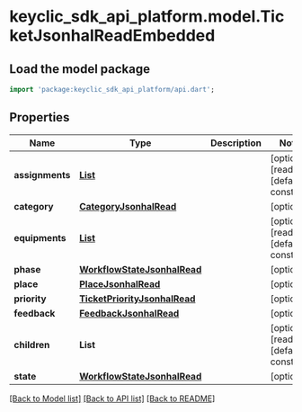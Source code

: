# keyclic_sdk_api_platform.model.TicketJsonhalReadEmbedded

## Load the model package
```dart
import 'package:keyclic_sdk_api_platform/api.dart';
```

## Properties
Name | Type | Description | Notes
------------ | ------------- | ------------- | -------------
**assignments** | [**List<AssignmentJsonhalRead>**](AssignmentJsonhalRead.md) |  | [optional] [readonly] [default to const []]
**category** | [**CategoryJsonhalRead**](CategoryJsonhalRead.md) |  | [optional] 
**equipments** | [**List<EquipmentJsonhalRead>**](EquipmentJsonhalRead.md) |  | [optional] [readonly] [default to const []]
**phase** | [**WorkflowStateJsonhalRead**](WorkflowStateJsonhalRead.md) |  | [optional] 
**place** | [**PlaceJsonhalRead**](PlaceJsonhalRead.md) |  | [optional] 
**priority** | [**TicketPriorityJsonhalRead**](TicketPriorityJsonhalRead.md) |  | [optional] 
**feedback** | [**FeedbackJsonhalRead**](FeedbackJsonhalRead.md) |  | [optional] 
**children** | **List<String>** |  | [optional] [readonly] [default to const []]
**state** | [**WorkflowStateJsonhalRead**](WorkflowStateJsonhalRead.md) |  | [optional] 

[[Back to Model list]](../README.md#documentation-for-models) [[Back to API list]](../README.md#documentation-for-api-endpoints) [[Back to README]](../README.md)


